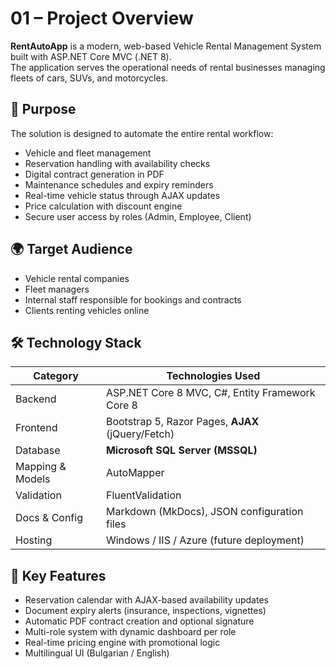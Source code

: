 # 01 – Project Overview

**RentAutoApp** is a modern, web-based Vehicle Rental Management System built with ASP.NET Core MVC (.NET 8).  
The application serves the operational needs of rental businesses managing fleets of cars, SUVs, and motorcycles.

## 🎯 Purpose

The solution is designed to automate the entire rental workflow:

- Vehicle and fleet management
- Reservation handling with availability checks
- Digital contract generation in PDF
- Maintenance schedules and expiry reminders
- Real-time vehicle status through AJAX updates
- Price calculation with discount engine
- Secure user access by roles (Admin, Employee, Client)

## 🌍 Target Audience

- Vehicle rental companies
- Fleet managers
- Internal staff responsible for bookings and contracts
- Clients renting vehicles online

## 🛠️ Technology Stack

| Category         | Technologies Used                                    |
|------------------|------------------------------------------------------|
| Backend          | ASP.NET Core 8 MVC, C#, Entity Framework Core 8      |
| Frontend         | Bootstrap 5, Razor Pages, **AJAX** (jQuery/Fetch)    |
| Database         | **Microsoft SQL Server (MSSQL)**                     |
| Mapping & Models | AutoMapper                                           |
| Validation       | FluentValidation                                     |
| Docs & Config    | Markdown (MkDocs), JSON configuration files          |
| Hosting          | Windows / IIS / Azure (future deployment)            |

## 🧩 Key Features

- Reservation calendar with AJAX-based availability updates
- Document expiry alerts (insurance, inspections, vignettes)
- Automatic PDF contract creation and optional signature
- Multi-role system with dynamic dashboard per role
- Real-time pricing engine with promotional logic
- Multilingual UI (Bulgarian / English)
